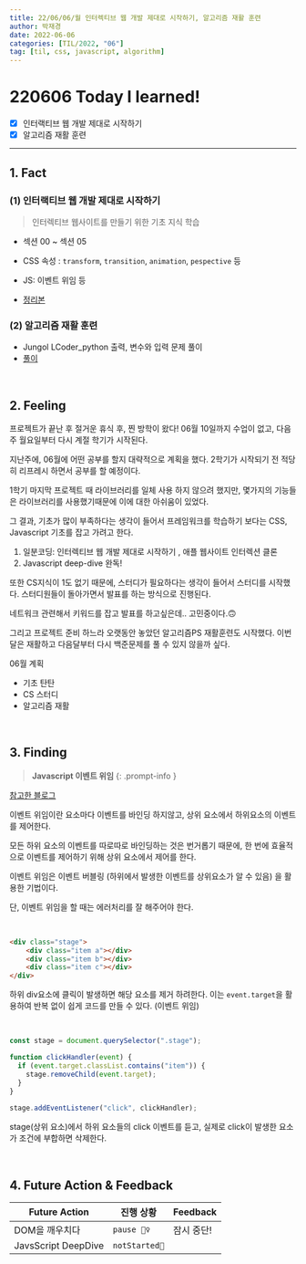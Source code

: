```yaml
---
title: 22/06/06/월 인터렉티브 웹 개발 제대로 시작하기, 알고리즘 재활 훈련
author: 박재경
date: 2022-06-06
categories: [TIL/2022, "06"]
tag: [til, css, javascript, algorithm]
---
```


# 220606 Today I learned!

- [x] 인터랙티브 웹 개발 제대로 시작하기 
- [x] 알고리즘 재활 훈련

---

## 1. Fact 

### (1) 인터랙티브 웹 개발 제대로 시작하기

> 인터렉티브 웹사이트를 만들기 위한 기초 지식 학습

- 섹션 00 ~ 섹션 05 

- CSS 속성 : `transform`, `transition`, `animation`, `pespective` 등 
- JS: 이벤트 위임 등
- [정리본](https://github.com/JaeKP/Study/tree/master/web/CSS/Inflearn/%EC%9D%B8%ED%84%B0%EB%A0%89%ED%8B%B0%EB%B8%8C%20%EC%9B%B9%20%EA%B0%9C%EB%B0%9C%20%EC%A0%9C%EB%8C%80%EB%A1%9C%20%EC%8B%9C%EC%9E%91%ED%95%98%EA%B8%B0)



### (2) 알고리즘 재활 훈련

- Jungol LCoder_python 출력, 변수와 입력 문제 풀이
- [풀이](https://github.com/JaeKP/Study/tree/master/algorithm/%EA%B8%B0%EB%A1%9D/06%EC%9B%94/0606)

<br>

## 2. Feeling

프로젝트가 끝난 후 절거운 휴식 후, 찐 방학이 왔다! 06월 10일까지 수업이 없고, 다음주 월요일부터 다시 계절 학기가 시작된다. 

지난주에, 06월에 어떤 공부를 할지 대략적으로 계획을 했다. 2학기가 시작되기 전 적당히 리프레시 하면서 공부를 할 예정이다.

1학기 마지막 프로젝트 때 라이브러리를 일체 사용 하지 않으려 했지만,  몇가지의 기능들은 라이브러리를 사용했기때문에 이에 대한 아쉬움이 있었다. 

그 결과, 기초가 많이 부족하다는 생각이 들어서 프레임워크를 학습하기 보다는 CSS, Javascript 기초를 잡고 가려고 한다.  

1. 일분코딩: 인터렉티브 웹 개발 제대로 시작하기 , 애플 웹사이트 인터렉션 클론
2. Javascript deep-dive 완독!

또한 CS지식이 1도 없기 때문에, 스터디가 필요하다는 생각이 들어서 스터디를 시작했다. 스터디원들이 돌아가면서 발표를 하는 방식으로 진행된다. 

네트워크 관련해서 키워드를 잡고 발표를 하고싶은데.. 고민중이다.🙃

그리고 프로젝트 준비 하느라 오랫동안 놓았던 알고리즘PS 재활훈련도 시작했다. 이번 달은 재활하고 다음달부터 다시 백준문제를 풀 수 있지 않을까 싶다. 



06월 계획

- 기초 탄탄
- CS 스터디
- 알고리즘 재활 

<br>

## 3. Finding 

> **Javascript 이벤트 위임**
{: .prompt-info }

[참고한 블로그](https://joshua1988.github.io/web-development/javascript/event-propagation-delegation/)

이벤트 위임이란 요소마다 이벤트를 바인딩 하지않고, 상위 요소에서 하위요소의 이벤트를 제어한다. 

모든 하위 요소의 이벤트를 따로따로 바인딩하는 것은 번거롭기 때문에, 한 번에 효율적으로 이벤트를 제어하기 위해 상위 요소에서 제어를 한다. 

이벤트 위임은  이벤트 버블링 (하위에서 발생한 이벤트를 상위요소가 알 수 있음) 을 활용한 기법이다. 

단, 이벤트 위임을 할 때는 에러처리를 잘 해주어야 한다. 

<br>

```html
<div class="stage">
    <div class="item a"></div>
    <div class="item b"></div>
    <div class="item c"></div>
</div>
```

하위 div요소에 클릭이 발생하면 해당 요소를 제거 하려한다.  이는 `event.target`을 활용하여  반복 없이 쉽게 코드를 만들 수 있다. (이벤트 위임)

<br>

```javascript
const stage = document.querySelector(".stage");

function clickHandler(event) {
  if (event.target.classList.contains("item")) {
    stage.removeChild(event.target);
  }
}
 
stage.addEventListener("click", clickHandler);
```

stage(상위 요소)에서 하위 요소들의 click 이벤트를 듣고, 실제로 click이 발생한 요소가 조건에 부합하면 삭제한다. 

<br>

## 4. Future Action & Feedback

| Future Action       | 진행 상황     | Feedback   |
| ------------------- | ------------- | ---------- |
| DOM을 깨우치다      | `pause 🤦‍♀️`    | 잠시 중단! |
| JavsScript DeepDive | `notStarted🌙` |            |

<br>
